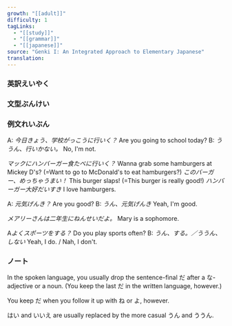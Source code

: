 ```yaml
---
growth: "[[adult]]"
difficulty: 1
tagLinks:
  - "[[study]]"
  - "[[grammar]]"
  - "[[japanese]]"
source: "Genki I: An Integrated Approach to Elementary Japanese"
translation:
---
```

### 英訳えいやく	


### 文型ぶんけい


### 例文れいぶん

A: *今日きょう、学校がっこうに行いく？* Are you going to school today?
B: *ううん、行いかない。*
No, I'm not.

*マックにハンバーガー食たべに行いく？* Wanna grab some hamburgers at Mickey D's? (=Want to go to McDonald's to eat hamburgers?)
*このバーガー、めっちゃうまい！* This burger slaps! (=This burger is really good!)
*ハンバーガー大好だいすき* I love hamburgers.

A: *元気げんき？* Are you good?
B: *うん、元気げんき* Yeah, I'm good.

*メアリーさんは二年生にねんせいだよ。*
Mary is a sophomore.

A*よくスポーツをする？* Do you play sports often?
B: *うん、する。／ううん、しない* Yeah, I do. / Nah, I don't.
### ノート

In the spoken language, you usually drop the sentence-final だ after a な-adjective or a noun. (You keep the last だ in the written language, however.)

You keep だ when you follow it up with ね or よ, however.

はい and いいえ are usually replaced by the more casual うん and ううん.